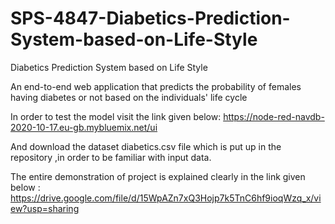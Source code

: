 # SPS-4847-Diabetics-Prediction-System-based-on-Life-Style
Diabetics Prediction System based on Life Style

An end-to-end web application that predicts the probability of females having diabetes or not based on the individuals' life cycle

In order to test the model visit the link given below:
https://node-red-navdb-2020-10-17.eu-gb.mybluemix.net/ui

And download the dataset diabetics.csv file which is put up in the repository ,in order to be familiar with input data.


The entire demonstration of project is explained clearly in the link given below :
https://drive.google.com/file/d/15WpAZn7xQ3Hojp7k5TnC6hf9ioqWzq_x/view?usp=sharing
